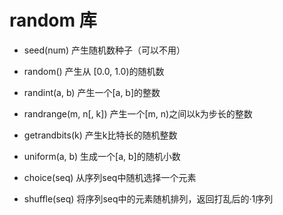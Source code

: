 # random 库

* seed(num)    产生随机数种子（可以不用）

* random()    产生从 [0.0, 1.0)的随机数
* randint(a, b)    产生一个[a, b]的整数
* randrange(m, n[, k])    产生一个[m, n)之间以k为步长的整数
* getrandbits(k)    产生k比特长的随机整数
* uniform(a, b)    生成一个[a, b]的随机小数

* choice(seq)    从序列seq中随机选择一个元素
* shuffle(seq)    将序列seq中的元素随机排列，返回打乱后的·1序列
